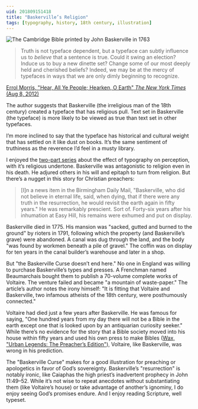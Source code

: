 ```yaml
---
uid: 201809151418
title: "Baskerville’s Religion"
tags: [typography, history, 18th century, illustration]
---
```


![The Cambridge Bible printed by John Baskerville in 1763](https://upload.wikimedia.org/wikipedia/en/1/1d/Basker%27s_bible.jpg)

> Truth is not typeface dependent, but a typeface can subtly influence us to *believe* that a sentence is true. Could it swing an election? Induce us to buy a new dinette set? Change some of our most deeply held and cherished beliefs? Indeed, we may be at the mercy of typefaces in ways that we are only dimly beginning to recognize.

[Errol Morris, "Hear, All Ye People; Hearken, O Earth" *The New York Times* (Aug 8, 2012)](https://opinionator.blogs.nytimes.com/2012/08/08/hear-all-ye-people-hearken-o-earth/)

The author suggests that Baskerville (the irreligious man of the 18th century) created a typeface that has religious pull. Text set in Baskerville (the typeface) is more likely to be viewed as true than text set in other typefaces.

I’m more inclined to say that the typeface has historical and cultural weight that has settled on it like dust on books. It’s the same sentiment of truthiness as the reverence I’d feel in a musty library.

I enjoyed the [two-part series](https://opinionator.blogs.nytimes.com/2012/08/09/hear-all-ye-people-hearken-o-earth-part-2/) about the effect of typography on perception, with it’s religious undertone. Baskerville was antagonistic to religion even in his death. He adjured others in his will and epitaph to turn from religion. But there’s a nugget in this story for Christian preachers:

> [I]n a news item in the Birmingham Daily Mail, "Baskerville, who did not believe in eternal life, said, when dying, that if there were any truth in the resurrection, he would revisit the earth again in fifty years." He was remarkably prescient. Sort of. Forty-six years after his inhumation at Easy Hill, his remains were exhumed and put on display.  

Baskerville died in 1775. His mansion was "sacked, gutted and burned to the ground" by rioters in 1791, following which the property (and Baskerville’s grave) were abandoned. A canal was dug through the land, and the body "was found by workmen beneath a pile of gravel." The coffin was on display for ten years in the canal builder’s warehouse and later in a shop.

But "the Baskerville Curse doesn’t end here." No one in England was willing to purchase Baskerville’s types and presses. A Frenchman named Beaumarchais bought them to publish a 70-volume complete works of Voltaire. The venture failed and became "a mountain of waste-paper." The article’s author notes the irony himself: "It is fitting that Voltaire and Baskerville, two infamous atheists of the 18th century, were posthumously connected."

Voltaire had died just a few years after Baskerville. He was famous for saying, "One hundred years from my day there will not be a Bible in the earth except one that is looked upon by an antiquarian curiosity seeker." While there’s no evidence for the story that a Bible society moved into his house within fifty years and used his own press to make Bibles ([Wax, "Urban Legends: The Preacher’s Edition"](https://www.thegospelcoalition.org/blogs/trevin-wax/urban-legends-the-preachers-edition/)), Voltaire, like Baskerville, was wrong in his prediction.

The "Baskerville Curse" makes for a good illustration for preaching or apologetics in favor of God’s sovereignty. Baskerville’s "resurrection" is notably ironic, like Caiaphas the high priest’s inadvertent prophecy in John 11:49–52. While it’s not wise to repeat anecdotes without substantiating them (like Voltaire’s house) or take advantage of another’s ignominy, I do enjoy seeing God’s promises endure. And I enjoy reading Scripture, well typeset.
